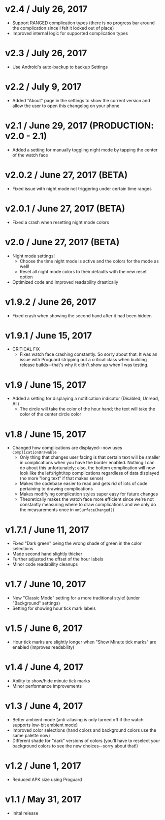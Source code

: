v2.4 / July 26, 2017
=========================
* Support RANGED complication types (there is no progress bar around the complication since I felt it looked out of place)
* Improved internal logic for supported complication types

v2.3 / July 26, 2017
=========================
* Use Android's auto-backup to backup Settings

v2.2 / July 9, 2017
=========================
* Added "About" page in the settings to show the current version and allow the user to open this changelog on your phone

v2.1 / June 29, 2017 (PRODUCTION: v2.0 - 2.1)
=========================
* Added a setting for manually toggling night mode by tapping the center of the watch face

v2.0.2 / June 27, 2017 (BETA)
=========================
* Fixed issue with night mode not triggering under certain time ranges

v2.0.1 / June 27, 2017 (BETA)
=========================
* Fixed a crash when resetting night mode colors

v2.0 / June 27, 2017 (BETA)
=========================
* Night mode settings!
    * Choose the time night mode is active and the colors for the mode as well!
    * Reset all night mode colors to their defaults with the new reset option
* Optimized code and improved readability drastically

v1.9.2 / June 26, 2017
=========================
* Fixed crash when showing the second hand after it had been hidden

v1.9.1 / June 15, 2017
=========================
* CRITICAL FIX
    * Fixes watch face crashing constantly. So sorry about that. It was an issue with Proguard stripping out a critical class when building release builds--that's why it didn't show up when I was testing.

v1.9 / June 15, 2017
=========================
* Added a setting for displaying a notification indicator (Disabled, Unread, All)
    * The circle will take the color of the hour hand; the text will take the color of the center circle color

v1.8 / June 15, 2017
=========================
* Changed how complications are displayed--now uses `ComplicationDrawable`
    * Only thing that changes user facing is that certain text will be smaller in complications when you have the border enabled. Nothing I can do about this unfortunately; also, the bottom complication will now look like the left/right/top complications regardless of data displayed (no more "long text" if that makes sense)
    * Makes the codebase easier to read and gets rid of lots of code pertaining to drawing complications
    * Makes modifying complication styles super easy for future changes
    * Theoretically makes the watch face more efficient since we're not constantly measuring where to draw complications and we only do the measurements once in `onSurfaceChanged()`

v1.7.1 / June 11, 2017
=========================
* Fixed "Dark green" being the wrong shade of green in the color selections
* Made second hand slightly thicker
* Further adjusted the offset of the hour labels
* Minor code readability cleanups


v1.7 / June 10, 2017
=========================
* New "Classic Mode" setting for a more traditional style! (under "Background" settings)
* Setting for showing hour tick mark labels


v1.5 / June 6, 2017
=========================
* Hour tick marks are slightly longer when "Show Minute tick marks" are enabled (improves readability)


v1.4 / June 4, 2017
=========================
* Ability to show/hide minute tick marks
* Minor performance improvements


v1.3 / June 4, 2017
=========================
* Better ambient mode (anti-aliasing is only turned off if the watch supports low-bit ambient mode)
* Improved color selections (hand colors and background colors use the same palette now)
* Different shade for "dark" versions of colors (you'll have to reselect your background colors to see the new choices--sorry about that!)


v1.2 / June 1, 2017
=========================
* Reduced APK size using Proguard


v1.1 / May 31, 2017
=========================
* Inital release
